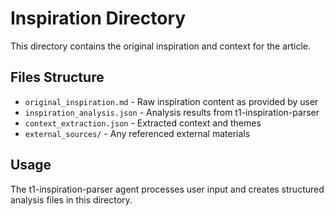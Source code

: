 # Inspiration Directory

This directory contains the original inspiration and context for the article.

## Files Structure

- `original_inspiration.md` - Raw inspiration content as provided by user
- `inspiration_analysis.json` - Analysis results from t1-inspiration-parser
- `context_extraction.json` - Extracted context and themes
- `external_sources/` - Any referenced external materials

## Usage

The t1-inspiration-parser agent processes user input and creates structured analysis files in this directory.